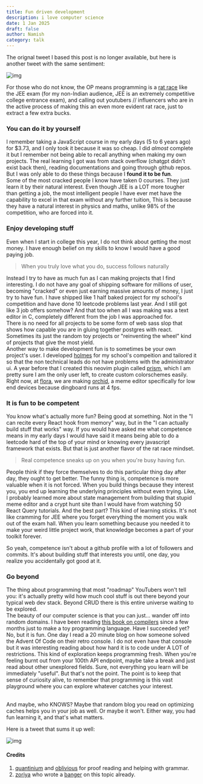```yaml
---
title: Fun driven development
description: i love computer science 
date: 1 Jan 2025
draft: false
author: Namish 
category: talk
---
```


The orignal tweet I based this post is no longer available, but here is another tweet with the same sentiment:

![img](/tweet/1873055280386457704)


For those who do not know, the OP means programming is a [rat race](https://en.wikipedia.org/wiki/Rat_race) like the JEE exam (for my non-Indian audience, JEE is an extremely competitive college entrance exam), and calling out youtubers // influencers who are in the active process of making this an even more evident rat race, just to extract a few extra bucks. 

### You can do it by yourself
I remember taking a JavaScript course in my early days (5 to 6 years ago) for $3.73, and I only took it because it was so cheap. I did _almost_ complete it but I remember not being able to recall anything when making my own projects. The real learning I got was from stack overflow (chatgpt didn't exist back then), reading documentations and going through github repos. But I was only able to do these things because I **found it to be fun**.
<br/>
Some of the most cracked people I know have taken 0 courses. They just learn it by their natural interest. Even though JEE is a LOT more tougher than getting a job, the most intelligent people I have ever met have the capability to excel in that exam without any further tuition, This is because they have a natural interest in physics and maths, unlike 98% of the competition, who are forced into it.

### Enjoy developing stuff 

Even when I start in college this year, I do not think about getting the most money. I have enough belief on my skills to know I would have a good paying job.

> When you truly love what you do, success follows naturally

Instead I try to have as much fun as I can making projects that I find interesting. I do not have any goal of shipping software for millions of user, becoming "cracked" or even just earning massive amounts of money, I just try to have fun. I have shipped like 1 half baked project for my school's competition and have done 10 leetcode problems last year. And I still got like 3 job offers somehow? And that too when all I was making was a text editor in C, completely different from the job I was approached for.
<br/>
There is no need for all projects to be some form of web sass slop that shows how capable you are in gluing together postgres with react. Sometimes its just the random toy projects or "reinventing the wheel" kind of projects that give the most yield.
<br/>
Another way to make development fun is to sometimes be your own project's user. I developed [holmes](https://github.com/namishh/holmes) for my school's compeition and tailored it so that the non technical leads do not have problems with the administrator ui. A year before that I created this neovim plugin called [prism](https://github.com/namishh/prism), which I am pretty sure I am the only user left, to create custom colorschemes easily. Right now, at [flora](https://flora.tf), we are making [orchid](https://orchid.rex.wf), a meme editor specifically for low end devices because dingboard runs at 4 fps.

### It is fun to be competent

You know what's actually more fun? Being good at something. Not in the "I can recite every React hook from memory" way, but in the "I can actually build stuff that works" way. If you would have asked me what competence means in my early days I would have said it means being able to do a leetcode hard of the top of your mind or knowing every javascript framework that exists. But that is just another flavor of the rat race mindset.

> Real competence sneaks up on you when you're busy having fun.

People think if they force themselves to do this particular thing day after day, they ought to get better. The funny thing is, competence is more valuable when it is not forced. When you build things because they interest you, you end up learning the underlying principles without even trying. Like, I probably learned more about state management from building that stupid meme editor and a crypt hunt site than I would have from watching 50 React Query tutorials.
And the best part? This kind of learning sticks. It's not like cramming for JEE where you forget everything the moment you walk out of the exam hall. When you learn something because you needed it to make your weird little project work, that knowledge becomes a part of your toolkit forever.

So yeah, competence isn't about a github profile with a lot of followers and commits. It's about building stuff that interests you until, one day, you realize you accidentally got good at it.

### Go beyond
The thing about programming that most "roadmap" YouTubers won't tell you: it's actually pretty wild how much cool stuff is out there beyond your typical web dev stack. Beyond CRUD there is this entire universe waiting to be explored.
<br/>
The beauty of our computer science is that you can just... wander off into random domains. I have been reading [this book on compilers](https://www.amazon.in/Engineering-Compiler-Keith-Cooper/dp/012088478X) since a few months just to make a toy programming language. Have I succeeded yet? No, but it is fun. One day I read a 20 minute blog on how someone solved the Advent Of Code on their retro console. I do not even have that console but it was interesting reading about how hard it is to code under A LOT of restrictions. This kind of exploration keeps programming fresh. When you're feeling burnt out from your 100th API endpoint, maybe take a break and just read about other unexplored fields. Sure, not everything you learn will be immediately "useful". But that's not the point. The point is to keep that sense of curiosity alive, to remember that programming is this vast playground where you can explore whatever catches your interest.

<br/>
And maybe, who KNOWS? Maybe that random blog you read on optimizing caches helps you in your job as well. Or maybe it won't. Either way, you had fun learning it, and that's what matters.

Here is a tweet that sums it up well:

![img](/tweet/1829525317553393740)

#### Credits
1. [quantinium](https://x.com/quantinium_dev) and [oblivious](https://x.com/c25519x) for proof reading and helping with grammar.
2. [zoriya](https://x.com/zoriya_dev) who wrote a [banger](https://zoriya.dev/posts/fun-driven-dev/) on this topic already.
